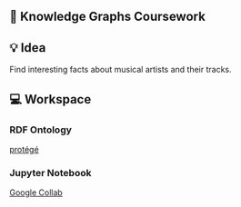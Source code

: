 ## 🧠 Knowledge Graphs Coursework

## 💡 Idea

Find interesting facts about musical artists and their tracks.

## 💻 Workspace

### RDF Ontology

[protégé](https://protege.stanford.edu/)

### Jupyter Notebook

[Google Collab](https://colab.research.google.com/github/amphyxs/know-graphs-cw/blob/main/main.ipynb)
